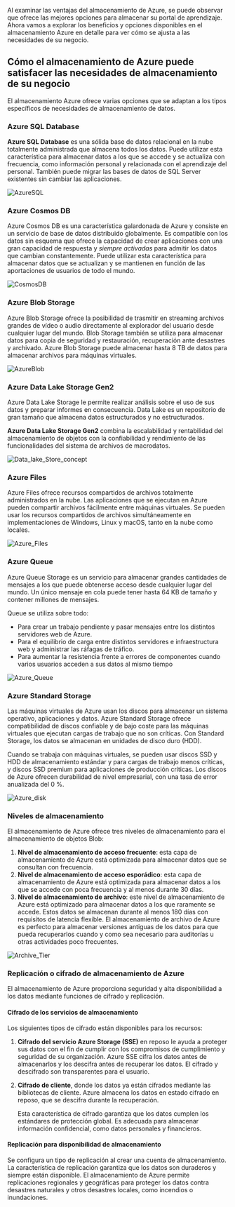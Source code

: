 Al examinar las ventajas del almacenamiento de Azure, se puede observar que ofrece las mejores opciones para almacenar su portal de aprendizaje. Ahora vamos a explorar los beneficios y opciones disponibles en el almacenamiento Azure en detalle para ver cómo se ajusta a las necesidades de su negocio.

## <a name="how-azure-storage-can-meet-your-business-storage-needs"></a>Cómo el almacenamiento de Azure puede satisfacer las necesidades de almacenamiento de su negocio

El almacenamiento Azure ofrece varias opciones que se adaptan a los tipos específicos de necesidades de almacenamiento de datos.

### <a name="azure-sql-database"></a>Azure SQL Database

**Azure SQL Database** es una sólida base de datos relacional en la nube totalmente administrada que almacena todos los datos. Puede utilizar esta característica para almacenar datos a los que se accede y se actualiza con frecuencia, como información personal y relacionada con el aprendizaje del personal. También puede migrar las bases de datos de SQL Server existentes sin cambiar las aplicaciones.

![AzureSQL](../images/Azure_SQL.png)

### <a name="azure-cosmos-db"></a>Azure Cosmos DB

Azure Cosmos DB es una característica galardonada de Azure y consiste en un servicio de base de datos distribuido globalmente. Es compatible con los datos sin esquema que ofrece la capacidad de crear aplicaciones con una gran capacidad de respuesta y *siempre activadas* para admitir los datos que cambian constantemente. Puede utilizar esta característica para almacenar datos que se actualizan y se mantienen en función de las aportaciones de usuarios de todo el mundo.

![CosmosDB](../images/Azure_cosmos_db.png)

### <a name="azure-blob-storage"></a>Azure Blob Storage

Azure Blob Storage ofrece la posibilidad de trasmitir en streaming archivos grandes de vídeo o audio directamente al explorador del usuario desde cualquier lugar del mundo. Blob Storage también se utiliza para almacenar datos para copia de seguridad y restauración, recuperación ante desastres y archivado. Azure Blob Storage puede almacenar hasta 8 TB de datos para almacenar archivos para máquinas virtuales.

![AzureBlob](../images/Azure_blob.png)

### <a name="azure-data-lake-storage-gen2"></a>Azure Data Lake Storage Gen2

Azure Data Lake Storage le permite realizar análisis sobre el uso de sus datos y preparar informes en consecuencia. Data Lake es un repositorio de gran tamaño que almacena datos estructurados y no estructurados.

**Azure Data Lake Storage Gen2** combina la escalabilidad y rentabilidad del almacenamiento de objetos con la confiabilidad y rendimiento de las funcionalidades del sistema de archivos de macrodatos.

![Data_lake_Store_concept](../images/Data_lake_store_concept.png)

### <a name="azure-files"></a>Azure Files

Azure Files ofrece recursos compartidos de archivos totalmente administrados en la nube. Las aplicaciones que se ejecutan en Azure pueden compartir archivos fácilmente entre máquinas virtuales. Se pueden usar los recursos compartidos de archivos simultáneamente en implementaciones de Windows, Linux y macOS, tanto en la nube como locales.

![Azure_Files](../images/Azure_Files.png)

### <a name="azure-queue"></a>Azure Queue

Azure Queue Storage es un servicio para almacenar grandes cantidades de mensajes a los que puede obtenerse acceso desde cualquier lugar del mundo. Un único mensaje en cola puede tener hasta 64 KB de tamaño y contener millones de mensajes.

Queue se utiliza sobre todo:

- Para crear un trabajo pendiente y pasar mensajes entre los distintos servidores web de Azure.
- Para el equilibrio de carga entre distintos servidores e infraestructura web y administrar las ráfagas de tráfico.
- Para aumentar la resistencia frente a errores de componentes cuando varios usuarios acceden a sus datos al mismo tiempo

![Azure_Queue](../images/Azure_Queue.png)

### <a name="azure-standard-storage"></a>Azure Standard Storage

Las máquinas virtuales de Azure usan los discos para almacenar un sistema operativo, aplicaciones y datos. Azure Standard Storage ofrece compatibilidad de discos confiable y de bajo coste para las máquinas virtuales que ejecutan cargas de trabajo que no son críticas. Con Standard Storage, los datos se almacenan en unidades de disco duro (HDD).

Cuando se trabaja con máquinas virtuales, se pueden usar discos SSD y HDD de almacenamiento estándar y para cargas de trabajo menos críticas, y discos SSD premium para aplicaciones de producción críticas. Los discos de Azure ofrecen durabilidad de nivel empresarial, con una tasa de error anualizada del 0 %.

![Azure_disk](../images/Azure_disks.png)

### <a name="storage-tiers"></a>Niveles de almacenamiento

El almacenamiento de Azure ofrece tres niveles de almacenamiento para el almacenamiento de objetos Blob:

1. **Nivel de almacenamiento de acceso frecuente**: esta capa de almacenamiento de Azure está optimizada para almacenar datos que se consultan con frecuencia. 
1. **Nivel de almacenamiento de acceso esporádico**: esta capa de almacenamiento de Azure está optimizada para almacenar datos a los que se accede con poca frecuencia y al menos durante 30 días.
1. **Nivel de almacenamiento de archivo**: este nivel de almacenamiento de Azure está optimizado para almacenar datos a los que raramente se accede. Estos datos se almacenan durante al menos 180 días con requisitos de latencia flexible. El almacenamiento de archivo de Azure es perfecto para almacenar versiones antiguas de los datos para que pueda recuperarlos cuando y como sea necesario para auditorías u otras actividades poco frecuentes.

![Archive_Tier](../images/Archive_Storage_Tier.png)

### <a name="azure-storage-encryptionreplication"></a>Replicación o cifrado de almacenamiento de Azure

El almacenamiento de Azure proporciona seguridad y alta disponibilidad a los datos mediante funciones de cifrado y replicación.

#### <a name="encryption-for-storage-services"></a>Cifrado de los servicios de almacenamiento

Los siguientes tipos de cifrado están disponibles para los recursos:

1. **Cifrado del servicio Azure Storage (SSE)** en reposo le ayuda a proteger sus datos con el fin de cumplir con los compromisos de cumplimiento y seguridad de su organización. Azure SSE cifra los datos antes de almacenarlos y los descifra antes de recuperar los datos. El cifrado y descifrado son transparentes para el usuario.
1. **Cifrado de cliente**, donde los datos ya están cifrados mediante las bibliotecas de cliente. Azure almacena los datos en estado cifrado en reposo, que se descifra durante la recuperación.

    Esta característica de cifrado garantiza que los datos cumplen los estándares de protección global. Es adecuada para almacenar información confidencial, como datos personales y financieros.

#### <a name="replication-for-storage-availability"></a>Replicación para disponibilidad de almacenamiento

Se configura un tipo de replicación al crear una cuenta de almacenamiento. La característica de replicación garantiza que los datos son duraderos y siempre están disponible. El almacenamiento de Azure permite replicaciones regionales y geográficas para proteger los datos contra desastres naturales y otros desastres locales, como incendios o inundaciones.
